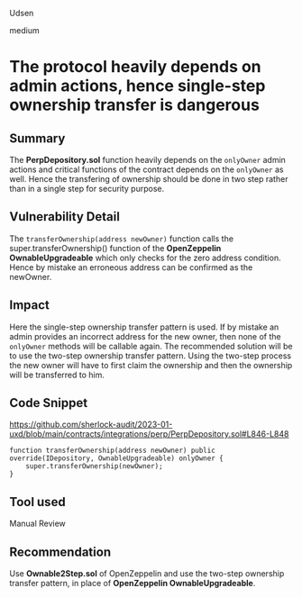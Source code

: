 Udsen

medium

# The protocol heavily depends on admin actions, hence single-step ownership transfer is dangerous

## Summary

The **PerpDepository.sol** function heavily depends on the `onlyOwner` admin actions and critical functions of the contract depends on the `onlyOwner` as well. Hence the transfering of ownership should be done in two step rather than in a single step for security purpose.

## Vulnerability Detail

The `transferOwnership(address newOwner)` function calls the super.transferOwnership() function of the **OpenZeppelin OwnableUpgradeable** which only checks for the zero address condition. Hence by mistake an erroneous address can be confirmed as the newOwner.

## Impact

Here the single-step ownership transfer pattern is used. If by mistake an admin provides an incorrect address for the new owner, then none of the `onlyOwner` methods will be callable again. The recommended solution will be to use the two-step ownership transfer pattern. Using the two-step process the new owner will have to first claim the ownership and then the ownership will be transferred to him.

## Code Snippet

https://github.com/sherlock-audit/2023-01-uxd/blob/main/contracts/integrations/perp/PerpDepository.sol#L846-L848

    function transferOwnership(address newOwner) public override(IDepository, OwnableUpgradeable) onlyOwner {
        super.transferOwnership(newOwner);
    }

## Tool used

Manual Review

## Recommendation

Use **Ownable2Step.sol** of OpenZeppelin and use the two-step ownership transfer pattern, in place of **OpenZeppelin OwnableUpgradeable**.